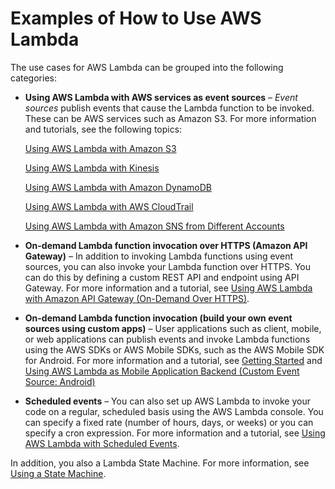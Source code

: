 # Examples of How to Use AWS Lambda<a name="use-cases"></a>

The use cases for AWS Lambda can be grouped into the following categories:

+ **Using AWS Lambda with AWS services as event sources** – *Event sources* publish events that cause the Lambda function to be invoked\. These can be AWS services such as Amazon S3\. For more information and tutorials, see the following topics:

   [Using AWS Lambda with Amazon S3](with-s3.md) 

   [Using AWS Lambda with Kinesis](with-kinesis.md) 

   [Using AWS Lambda with Amazon DynamoDB](with-ddb.md) 

   [Using AWS Lambda with AWS CloudTrail](with-cloudtrail.md) 

   [Using AWS Lambda with Amazon SNS from Different Accounts](with-sns.md) 

+ **On\-demand Lambda function invocation over HTTPS \(Amazon API Gateway\)** – In addition to invoking Lambda functions using event sources, you can also invoke your Lambda function over HTTPS\. You can do this by defining a custom REST API and endpoint using API Gateway\. For more information and a tutorial, see [Using AWS Lambda with Amazon API Gateway \(On\-Demand Over HTTPS\)](with-on-demand-https.md)\.

+ **On\-demand Lambda function invocation \(build your own event sources using custom apps\)** – User applications such as client, mobile, or web applications can publish events and invoke Lambda functions using the AWS SDKs or AWS Mobile SDKs, such as the AWS Mobile SDK for Android\. For more information and a tutorial, see [Getting Started](getting-started.md) and [Using AWS Lambda as Mobile Application Backend \(Custom Event Source: Android\)](with-on-demand-custom-android.md)

+ **Scheduled events** – You can also set up AWS Lambda to invoke your code on a regular, scheduled basis using the AWS Lambda console\. You can specify a fixed rate \(number of hours, days, or weeks\) or you can specify a cron expression\. For more information and a tutorial, see [Using AWS Lambda with Scheduled Events](with-scheduled-events.md)\.

In addition, you also a Lambda State Machine\. For more information, see [Using a State Machine](http://docs.aws.amazon.com/step-functions/latest/dg/tutorial-creating-lambda-state-machine.html)\.